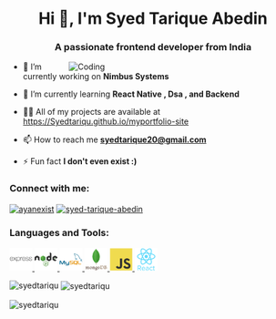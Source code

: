 
<h1 align="center">Hi 👋, I'm Syed Tarique Abedin</h1>
<h3 align="center">A passionate frontend developer from India</h3>
<img align="right" alt="Coding" width="400" src="https://cdn.dribbble.com/users/1162077/screenshots/3848914/programmer.gif">


- 🔭 I’m currently working on **Nimbus Systems**

- 🌱 I’m currently learning **React Native , Dsa , and Backend**

- 👨‍💻 All of my projects are available at https://Syedtariqu.github.io/myportfolio-site

- 📫 How to reach me **syedtarique20@gmail.com**
- ⚡ Fun fact **I don't even exist :)**

<h3 align="left">Connect with me:</h3>
<p align="left">
<a href="https://instagram.com/ayanexist" target="blank"><img align="center" src="https://raw.githubusercontent.com/rahuldkjain/github-profile-readme-generator/master/src/images/icons/Social/instagram.svg" alt="ayanexist" height="30" width="40" /></a>
 <a href="https://www.linkedin.com/in/syed-tarique-abedin" target="_blank">
  <img align="center" src="https://raw.githubusercontent.com/rahuldkjain/github-profile-readme-generator/master/src/images/icons/Social/linkedin.svg" alt="syed-tarique-abedin" height="30" width="40" />
</a>

</p>

<h3 align="left">Languages and Tools:</h3>
<p align="left"> 
<a href="https://expressjs.com/" target="_blank" rel="noreferrer">
  <img src="https://raw.githubusercontent.com/devicons/devicon/master/icons/express/express-original-wordmark.svg" alt="express" width="40" height="40" />
</a>
<a href="https://nodejs.org/" target="_blank" rel="noreferrer">
  <img src="https://raw.githubusercontent.com/devicons/devicon/master/icons/nodejs/nodejs-original-wordmark.svg" alt="nodejs" width="40" height="40" />
</a>
<a href="https://www.mysql.com/" target="_blank" rel="noreferrer">
  <img src="https://raw.githubusercontent.com/devicons/devicon/master/icons/mysql/mysql-original-wordmark.svg" alt="mysql" width="40" height="40" />
</a>
<a href="https://www.mongodb.com/" target="_blank" rel="noreferrer">
  <img src="https://raw.githubusercontent.com/devicons/devicon/master/icons/mongodb/mongodb-original-wordmark.svg" alt="mongodb" width="40" height="40" />
</a>
<a href="https://developer.mozilla.org/en-US/docs/Web/JavaScript" target="_blank" rel="noreferrer">
  <img src="https://raw.githubusercontent.com/devicons/devicon/master/icons/javascript/javascript-original.svg" alt="javascript" width="40" height="40" />
</a>
<a href="https://reactjs.org/" target="_blank" rel="noreferrer">
  <img src="https://raw.githubusercontent.com/devicons/devicon/master/icons/react/react-original-wordmark.svg" alt="react" width="40" height="40" />
</a>

</p>

<p><img align="left" src="https://github-readme-stats.vercel.app/api/top-langs?username=syedtariqu&show_icons=true&locale=en&layout=compact" alt="syedtariqu" /></p>

<p>&nbsp;<img align="center" src="https://github-readme-stats.vercel.app/api?username=syedtariqu&show_icons=true&locale=en" alt="syedtariqu" /></p>

<p><img align="center" src="https://github-readme-streak-stats.herokuapp.com/?user=syedtariqu&" alt="syedtariqu" /></p>
